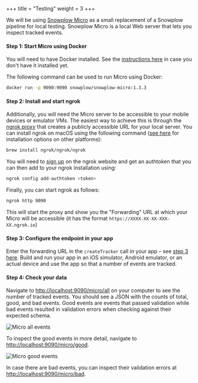 +++
title = "Testing"
weight = 3
+++

We will be using [Snowplow Micro](https://docs.snowplow.io/docs/understanding-your-pipeline/what-is-snowplow-micro/) as a small replacement of a Snowplow pipeline for local testing.
Snowplow Micro is a local Web server that lets you inspect tracked events.

#### **Step 1:** Start Micro using Docker

You will need to have Docker installed.
See the [instructions here](https://docs.docker.com/get-docker/) in case you don't have it installed yet.

The following command can be used to run Micro using Docker:

```sh
docker run -p 9090:9090 snowplow/snowplow-micro:1.3.3
```

#### **Step 2:** Install and start ngrok

Additionally, you will need the Micro server to be accessible to your mobile devices or emulator VMs.
The easiest way to achieve this is through the [ngrok proxy](https://ngrok.com/) that creates a publicly accessible URL for your local server.
You can install ngrok on macOS using the following command ([see here](https://ngrok.com/download) for installation options on other platforms):

```sh
brew install ngrok/ngrok/ngrok
```

You will need to [sign up](https://dashboard.ngrok.com/signup) on the ngrok website and get an authtoken that you can then add to your ngrok installation using:

```sh
ngrok config add-authtoken <token>
```

Finally, you can start ngrok as follows:

```sh
ngrok http 9090
```

This will start the proxy and show you the "Forwarding" URL at which your Micro will be accessible (it has the format `https://XXXX-XX-XX-XXX-XX.ngrok.io`)

#### **Step 3:** Configure the endpoint in your app

Enter the forwarding URL in the `createTracker` call in your app – see [step 3 here](../1-setup#step-3-configure-the-tracker).
Build and run your app in an iOS simulator, Android emulator, or an actual device and use the app so that a number of events are tracked.

#### **Step 4:** Check your data

Navigate to [http://localhost:9090/micro/all](http://localhost:9090/micro/all) on your computer to see the number of tracked events.
You should see a JSON with the counts of total, good, and bad events.
Good events are events that passed validation while bad events resulted in validation errors when checking against their expected schema.

![Micro all events](../images/micro-all.png)

To inspect the good events in more detail, navigate to [http://localhost:9090/micro/good](http://localhost:9090/micro/good).

![Micro good events](../images/micro-good.png)

In case there are bad events, you can inspect their validation errors at [http://localhost:9090/micro/bad](http://localhost:9090/micro/bad).
